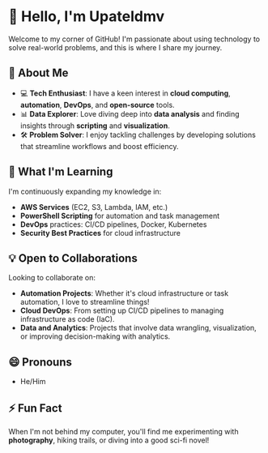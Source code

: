 # 👋 Hello, I'm Upateldmv

Welcome to my corner of GitHub! I'm passionate about using technology to solve real-world problems, and this is where I share my journey.

## 👀 About Me
- 💻 **Tech Enthusiast**: I have a keen interest in **cloud computing**, **automation**, **DevOps**, and **open-source** tools.
- 📊 **Data Explorer**: Love diving deep into **data analysis** and finding insights through **scripting** and **visualization**.
- 🛠️ **Problem Solver**: I enjoy tackling challenges by developing solutions that streamline workflows and boost efficiency.

## 🌱 What I'm Learning
I'm continuously expanding my knowledge in:
- **AWS Services** (EC2, S3, Lambda, IAM, etc.)
- **PowerShell Scripting** for automation and task management
- **DevOps** practices: CI/CD pipelines, Docker, Kubernetes
- **Security Best Practices** for cloud infrastructure

## 💡 Open to Collaborations
Looking to collaborate on:
- **Automation Projects**: Whether it's cloud infrastructure or task automation, I love to streamline things!
- **Cloud DevOps**: From setting up CI/CD pipelines to managing infrastructure as code (IaC).
- **Data and Analytics**: Projects that involve data wrangling, visualization, or improving decision-making with analytics.


## 😄 Pronouns
- He/Him

## ⚡ Fun Fact
When I'm not behind my computer, you'll find me experimenting with **photography**, hiking trails, or diving into a good sci-fi novel!

<!---
Upateldmv/Upateldmv is a ✨ special ✨ repository because its `README.md` (this file) appears on your GitHub profile.
You can click the Preview link to take a look at your changes.
--->

